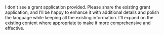 I don't see a grant application provided. Please share the existing grant application, and I'll be happy to enhance it with additional details and polish the language while keeping all the existing information. I'll expand on the existing content where appropriate to make it more comprehensive and effective.